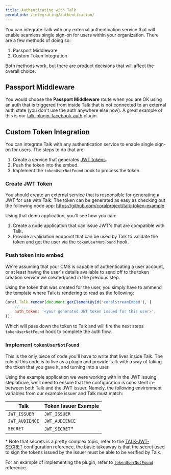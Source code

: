 ```yaml
---
title: Authenticating with Talk
permalink: /integrating/authentication/
---
```


You can integrate Talk with any external authentication service that will enable
seamless single sign-on for users within your organization. There are a few
methods of doing so:

1. Passport Middleware
2. Custom Token Integration

Both methods work, but there are product decisions that will affect the overall
choice.

## Passport Middleware

You would choose the **Passport Middleware** route when you are OK using an auth
that is triggered from inside Talk that is not connected to an external auth
state (you don't use the auth anywhere else now). A great example of this is our
[talk-plugin-facebook-auth](/talk/plugin/talk-plugin-facebook-auth/) plugin.

## Custom Token Integration 

You can integrate Talk with any authentication service to enable single sign-on
for users. The steps to do that are:

1. Create a service that generates [JWT tokens](https://jwt.io).
2. Push the token into the embed.
3. Implement the `tokenUserNotFound` hook to process the token.

### Create JWT Token

You should create an external service that is responsible for generating a JWT
for use with Talk. The token can be generated as easy as checking out the
following node app: https://github.com/coralproject/talk-token-example

Using that demo application, you'll see how you can:

1. Create a node application that can issue JWT's that are compatible with Talk.
2. Provide a validation endpoint that can be used by Talk to validate the token
   and get the user via the `tokenUserNotFound` hook.

### Push token into embed

We're assuming that your CMS is capable of authenticating a user account, or 
at least having the user's details available to send off to the token creation
service we created/used in the previous step.

Using the token that was created for the user, you simply have to ammend the template where Talk is rendering to read as the following:

```js
Coral.Talk.render(document.getElementById('coralStreamEmbed'), {
    // ...
    auth_token: '<your generated JWT token issued for this user>',
});
```

Which will pass down the token to Talk and will fire the next steps
`tokenUserNotFound` hook to complete the auth flow.

### Implement `tokenUserNotFound`

This is the only piece of code you'll have to write that lives inside Talk. 
The role of this code is to live as a plugin and provide Talk with a way of
taking the token that you gave it, and turning into a user.

Using the example application we were working with in the JWT issuing step
above, we'll need to ensure that the configuration is consistent in-between both
Talk and the JWT issuer. Namely, the following environment variables from our
example issuer and Talk must match:

| Talk | Token Issuer Example |
|------|----------------------|
|`JWT_ISSUER`|`JWT_ISSUER`|
|`JWT_AUDIENCE`|`JWT_AUDIENCE`|
|`SECRET`|`JWT_SECRET`*|

\* Note that secrets is a pretty complex topic, refer to the
[TALK-JWT-SECRET](/talk/advanced-configuration/#TALK-JWT-SECRET) configuration
reference, the basic takeaway is that the secret used to sign the tokens issued
by the issuer must be able to be verified by Talk.

For an example of implementing the plugin, refer to [`tokenUserNotFound`](/talk/reference/server/#tokenUserNotFound)
reference.
